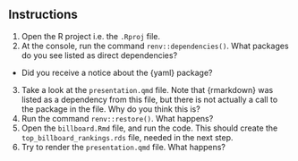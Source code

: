 

## Instructions

1. Open the R project i.e. the `.Rproj` file.
2. At the console, run the command `renv::dependencies()`. What packages do you see listed as direct dependencies?
  - Did you receive a notice about the {yaml} package? 
3. Take a look at the `presentation.qmd` file. Note that {rmarkdown} was listed as a dependency from this file, but there is not actually a call to the package in the file. Why do you think this is?
4. Run the command `renv::restore()`. What happens?
5. Open the `billboard.Rmd` file, and run the code. This should create the `top_billboard_rankings.rds` file, needed in the next step.
5. Try to render the `presentation.qmd` file. What happens?
